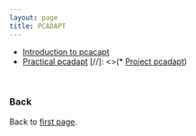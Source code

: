 ```yaml
---
layout: page
title: PCADAPT
---
```


* [Introduction to pcacapt](../data/pcadapt_intro.pdf)
* [Practical pcadapt](./PCAdapt_practical.md)
[//]: <>(* [Project pcadapt](./project.md))

<br/>

### Back

Back to [first page](../index.md).
